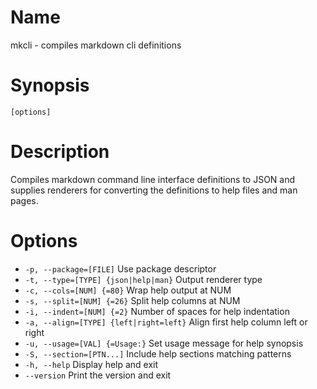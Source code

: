 # Name

mkcli - compiles markdown cli definitions

# Synopsis

```
[options]
```

# Description

Compiles markdown command line interface definitions to JSON and supplies renderers for converting the definitions to help files and man pages.

# Options

* `-p, --package=[FILE]` Use package descriptor
* `-t, --type=[TYPE] {json|help|man}` Output renderer type
* `-c, --cols=[NUM] {=80}` Wrap help output at NUM
* `-s, --split=[NUM] {=26}` Split help columns at NUM
* `-i, --indent=[NUM] {=2}` Number of spaces for help indentation
* `-a, --align=[TYPE] {left|right=left}` Align first help column left or right
* `-u, --usage=[VAL] {=Usage:}` Set usage message for help synopsis
* `-S, --section=[PTN...]` Include help sections matching patterns
* `-h, --help` Display help and exit
* `--version` Print the version and exit

